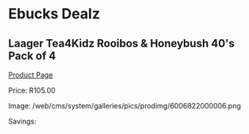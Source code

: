 
# Ebucks Dealz
## Laager Tea4Kidz Rooibos & Honeybush 40's Pack of 4
[Product Page](https://www.ebucks.com/web/shop/productSelected.do?prodId=1204677007&catId=908607666)

Price: R105.00

Image: /web/cms/system/galleries/pics/prodimg/6006822000006.png

Savings: 


	